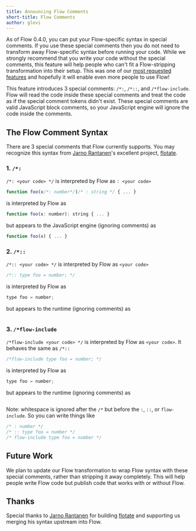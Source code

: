 ```yaml
---
title: Announcing Flow Comments
short-title: Flow Comments
author: glevi
---
```


As of Flow 0.4.0, you can put your Flow-specific syntax in special comments. If you use these special comments then you do not need to transform away Flow-specific syntax before running your code. While we strongly recommend that you write your code without the special comments, this feature will help people who can't fit a Flow-stripping transformation into their setup. This was one of our [most requested features](https://github.com/facebook/flow/issues/3) and hopefully it will enable even more people to use Flow!

This feature introduces 3 special comments: `/*:`, `/*::`, and `/*flow-include`. Flow will read the code inside these special comments and treat the code as if the special comment tokens didn't exist. These special comments are valid JavaScript block comments, so your JavaScript engine will ignore the code inside the comments.

<!--truncate-->

## The Flow Comment Syntax

There are 3 special comments that Flow currently supports. You may recognize this syntax from [Jarno Rantanen](https://github.com/jareware)'s excellent project, [flotate](https://github.com/jareware/flotate).

### 1. `/*:`

`/*: <your code> */` is interpreted by Flow as `: <your code>`

```JavaScript
function foo(x/*: number*/)/* : string */ { ... }
```

is interpreted by Flow as

```JavaScript
function foo(x: number): string { ... }
```

but appears to the JavaScript engine (ignoring comments) as

```JavaScript
function foo(x) { ... }
```

### 2. `/*::`

`/*:: <your code> */` is interpreted by Flow as `<your code>`

```JavaScript
/*:: type foo = number; */
```

is interpreted by Flow as

```JavaScript
type foo = number;
```

but appears to the runtime (ignoring comments) as

```JavaScript

```

### 3. `/*flow-include`

`/*flow-include <your code> */` is interpreted by Flow as `<your code>`. It behaves the same as `/*::`

```JavaScript
/*flow-include type foo = number; */
```

is interpreted by Flow as

```JavaScript
type foo = number;
```

but appears to the runtime (ignoring comments) as

```JavaScript

```

Note: whitespace is ignored after the `/*` but before the `:`, `::`, or `flow-include`. So you can write things like

```JavaScript
/* : number */
/* :: type foo = number */
/* flow-include type foo = number */
```

## Future Work

We plan to update our Flow transformation to wrap Flow syntax with these special comments, rather than stripping it away completely. This will help people write Flow code but publish code that works with or without Flow.

## Thanks

Special thanks to [Jarno Rantanen](https://github.com/jareware) for building [flotate](https://github.com/jareware/flotate) and supporting us merging his syntax upstream into Flow.
